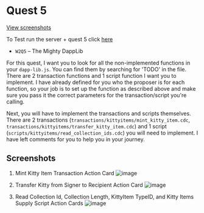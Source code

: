 # Quest 5

[View screenshots](#screenshots)

To Test run the server + quest 5 click [here](https://github.com/gelicamarie/glossy-klilathey-B7PD)

- `W2Q5` – The Mighty DappLib

For this quest, I want you to look for all the non-implemented functions in your `dapp-lib.js`. You can find them by searching for 'TODO' in the file. There are 2 transaction functions and 1 script function I want you to implement. I have already defined for you who the proposer is for each function, so your job is to set up the function as described above and make sure you pass it the correct parameters for the transaction/script you're calling.

Next, you will have to implement the transactions and scripts themselves. There are 2 transactions (`transactions/kittyitems/mint_kitty_item.cdc`, `transactions/kittyitems/transfer_kitty_item.cdc`) and 1 script (`scripts/kittyitems/read_collection_ids.cdc`) you will need to implement. I have left comments for you to help you in your journey.

## Screenshots

1. Mint Kitty Item Transaction Action Card
   ![image](https://user-images.githubusercontent.com/66178381/128563136-4781d855-e125-49ea-a5c3-d88289997805.png)

2. Transfer Kitty from Signer to Recipient Action Card
   ![image](https://user-images.githubusercontent.com/66178381/128564427-afb052d1-304d-4713-8cf9-01d703d9f680.png)

3. Read Collection Id, Collection Length, KittyItem TypeID, and Kitty Items Supply Script Action Cards
   ![image](https://user-images.githubusercontent.com/66178381/128563352-4415f74f-90dd-4863-a195-8bd8d022b906.png)
